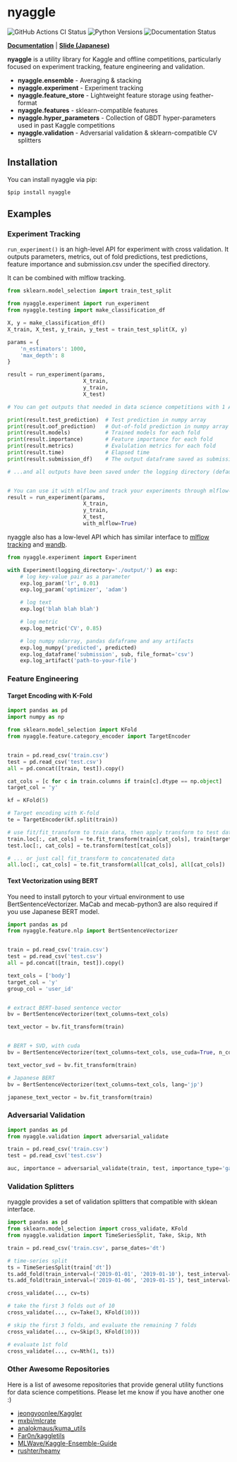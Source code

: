 # nyaggle

![GitHub Actions CI Status](https://github.com/nyanp/nyaggle/workflows/Python%20package/badge.svg)
![Python Versions](https://img.shields.io/pypi/pyversions/nyaggle.svg?logo=python&logoColor=white)
![Documentation Status](https://readthedocs.org/projects/nyaggle/badge/?version=latest)

[**Documentation**](https://nyaggle.readthedocs.io/en/latest/index.html)
| [**Slide (Japanese)**](https://docs.google.com/presentation/d/1jv3J7DISw8phZT4z9rqjM-azdrQ4L4wWJN5P-gKL6fA/edit?usp=sharing)

**nyaggle** is a utility library for Kaggle and offline competitions, 
particularly focused on experiment tracking, feature engineering and validation.

- **nyaggle.ensemble** - Averaging & stacking
- **nyaggle.experiment** - Experiment tracking
- **nyaggle.feature_store** - Lightweight feature storage using feather-format
- **nyaggle.features** - sklearn-compatible features
- **nyaggle.hyper_parameters** - Collection of GBDT hyper-parameters used in past Kaggle competitions
- **nyaggle.validation** - Adversarial validation & sklearn-compatible CV splitters

## Installation

You can install nyaggle via pip:

```Shell
$pip install nyaggle
```

## Examples

### Experiment Tracking

`run_experiment()` is an high-level API for experiment with cross validation.
It outputs parameters, metrics, out of fold predictions, test predictions,
feature importance and submission.csv under the specified directory.

It can be combined with mlflow tracking.

```python
from sklearn.model_selection import train_test_split

from nyaggle.experiment import run_experiment
from nyaggle.testing import make_classification_df

X, y = make_classification_df()
X_train, X_test, y_train, y_test = train_test_split(X, y)

params = {
    'n_estimators': 1000,
    'max_depth': 8
}

result = run_experiment(params,
                        X_train,
                        y_train,
                        X_test)

# You can get outputs that needed in data science competitions with 1 API

print(result.test_prediction)  # Test prediction in numpy array
print(result.oof_prediction)   # Out-of-fold prediction in numpy array
print(result.models)           # Trained models for each fold
print(result.importance)       # Feature importance for each fold
print(result.metrics)          # Evalulation metrics for each fold
print(result.time)             # Elapsed time
print(result.submission_df)    # The output dataframe saved as submission.csv

# ...and all outputs have been saved under the logging directory (default: output/yyyymmdd_HHMMSS).


# You can use it with mlflow and track your experiments through mlflow-ui
result = run_experiment(params,
                        X_train,
                        y_train,
                        X_test,
                        with_mlflow=True)
```

nyaggle also has a low-level API which has similar interface to
[mlflow tracking](https://www.mlflow.org/docs/latest/tracking.html) and [wandb](https://www.wandb.com/).

```python
from nyaggle.experiment import Experiment

with Experiment(logging_directory='./output/') as exp:
    # log key-value pair as a parameter
    exp.log_param('lr', 0.01)
    exp.log_param('optimizer', 'adam')

    # log text
    exp.log('blah blah blah')

    # log metric
    exp.log_metric('CV', 0.85)

    # log numpy ndarray, pandas dafaframe and any artifacts
    exp.log_numpy('predicted', predicted)
    exp.log_dataframe('submission', sub, file_format='csv')
    exp.log_artifact('path-to-your-file')
```

### Feature Engineering

#### Target Encoding with K-Fold

```python
import pandas as pd
import numpy as np

from sklearn.model_selection import KFold
from nyaggle.feature.category_encoder import TargetEncoder


train = pd.read_csv('train.csv')
test = pd.read_csv('test.csv')
all = pd.concat([train, test]).copy()

cat_cols = [c for c in train.columns if train[c].dtype == np.object]
target_col = 'y'

kf = KFold(5)

# Target encoding with K-fold
te = TargetEncoder(kf.split(train))

# use fit/fit_transform to train data, then apply transform to test data
train.loc[:, cat_cols] = te.fit_transform(train[cat_cols], train[target_col])
test.loc[:, cat_cols] = te.transform(test[cat_cols])

# ... or just call fit_transform to concatenated data
all.loc[:, cat_cols] = te.fit_transform(all[cat_cols], all[cat_cols])
```

#### Text Vectorization using BERT

You need to install pytorch to your virtual environment to use BertSentenceVectorizer. 
MaCab and mecab-python3 are also required if you use Japanese BERT model.

```python
import pandas as pd
from nyaggle.feature.nlp import BertSentenceVectorizer


train = pd.read_csv('train.csv')
test = pd.read_csv('test.csv')
all = pd.concat([train, test]).copy()

text_cols = ['body']
target_col = 'y'
group_col = 'user_id'


# extract BERT-based sentence vector
bv = BertSentenceVectorizer(text_columns=text_cols)

text_vector = bv.fit_transform(train)


# BERT + SVD, with cuda
bv = BertSentenceVectorizer(text_columns=text_cols, use_cuda=True, n_components=40)

text_vector_svd = bv.fit_transform(train)

# Japanese BERT
bv = BertSentenceVectorizer(text_columns=text_cols, lang='jp')

japanese_text_vector = bv.fit_transform(train)
```


### Adversarial Validation

```python
import pandas as pd
from nyaggle.validation import adversarial_validate

train = pd.read_csv('train.csv')
test = pd.read_csv('test.csv')

auc, importance = adversarial_validate(train, test, importance_type='gain')

```

### Validation Splitters

nyaggle provides a set of validation splitters that compatible with sklean interface.

```python
import pandas as pd
from sklearn.model_selection import cross_validate, KFold
from nyaggle.validation import TimeSeriesSplit, Take, Skip, Nth

train = pd.read_csv('train.csv', parse_dates='dt')

# time-series split
ts = TimeSeriesSplit(train['dt'])
ts.add_fold(train_interval=('2019-01-01', '2019-01-10'), test_interval=('2019-01-10', '2019-01-20'))
ts.add_fold(train_interval=('2019-01-06', '2019-01-15'), test_interval=('2019-01-15', '2019-01-25'))

cross_validate(..., cv=ts)

# take the first 3 folds out of 10
cross_validate(..., cv=Take(3, KFold(10)))

# skip the first 3 folds, and evaluate the remaining 7 folds
cross_validate(..., cv=Skip(3, KFold(10)))

# evaluate 1st fold
cross_validate(..., cv=Nth(1, ts))

```

### Other Awesome Repositories

Here is a list of awesome repositories that provide general utility functions for data science competitions.
Please let me know if you have another one :)

- [jeongyoonlee/Kaggler](https://github.com/jeongyoonlee/Kaggler)
- [mxbi/mlcrate](https://github.com/mxbi/mlcrate)
- [analokmaus/kuma_utils](https://github.com/analokmaus/kuma_utils)
- [Far0n/kaggletils](https://github.com/Far0n/kaggletils)
- [MLWave/Kaggle-Ensemble-Guide](https://github.com/MLWave/Kaggle-Ensemble-Guide)
- [rushter/heamy](https://github.com/rushter/heamy)
